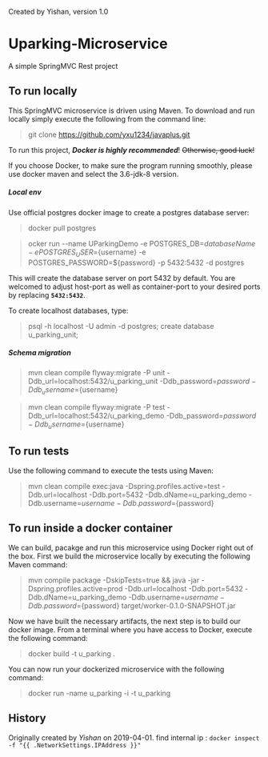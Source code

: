 Created by Yishan, version 1.0

Uparking-Microservice
=======================
A simple SpringMVC Rest project

## To run locally
This SpringMVC microservice is driven using Maven. To download and run locally simply execute the following from the command line:

> git clone https://github.com/yxu1234/javaplus.git

To run this project, **_Docker is highly recommended_**! ~~Otherwise, good luck!~~

If you choose Docker, to make sure the program running smoothly, please use docker maven and select the 3.6-jdk-8 version.

##### Local env

Use official postgres docker image to create a postgres database server:

>docker pull postgres

>ocker run --name UParkingDemo -e POSTGRES_DB=${databaseName} -e POSTGRES_USER=${username} -e POSTGRES_PASSWORD=${password} -p 5432:5432 -d postgres

This will create the database server on port 5432 by default. You are welcomed to adjust host-port as well as container-port to your desired ports by replacing **`5432:5432`**.

To create localhost databases, type:
> psql -h localhost -U admin -d postgres;
>create database u_parking_unit;

##### Schema migration

> mvn clean compile flyway:migrate -P unit -Ddb_url=localhost:5432/u_parking_unit -Ddb_password=${password} -Ddb_username=${username}

> mvn clean compile flyway:migrate -P test -Ddb_url=localhost:5432/u_parking_demo -Ddb_password=${password} -Ddb_username=${username}


## To run tests
Use the following command to execute the tests using Maven:
> mvn clean compile exec:java -Dspring.profiles.active=test -Ddb.url=localhost -Ddb.port=5432 -Ddb.dName=u_parking_demo -Ddb.username=${username} -Ddb.password=${password}


## To run inside a docker container
We can build, pacakge and run this microservice using Docker right out of the box. First we build the microservice locally by executing the following Maven command:

> mvn compile package -DskipTests=true && java -jar -Dspring.profiles.active=prod -Ddb.url=localhost -Ddb.port=5432 -Ddb.dName=u_parking_demo -Ddb.username=${username} -Ddb.password=${password} target/worker-0.1.0-SNAPSHOT.jar  

Now we have built the necessary artifacts, the next step is to build our docker image. From a terminal where you have access to Docker, execute the following command:

> docker build -t u_parking .

You can now run your dockerized microservice with the following command:

> docker run -name u_parking -i -t u_parking

## History
Originally created by _Yishan_ on 2019-04-01.
find internal ip : `docker inspect -f "{{ .NetworkSettings.IPAddress }}"`